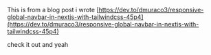 This is from a blog post i wrote [https://dev.to/dmuraco3/responsive-global-navbar-in-nextjs-with-tailwindcss-45p4](https://dev.to/dmuraco3/responsive-global-navbar-in-nextjs-with-tailwindcss-45p4)



check it out and yeah
